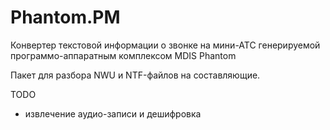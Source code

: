 # Phantom.PM

Конвертер текстовой информации о звонке на мини-АТС генерируемой программо-аппаратным комплексом MDIS Phantom

Пакет для разбора NWU и NTF-файлов на составляющие.

TODO
* извлечение аудио-записи и дешифровка
